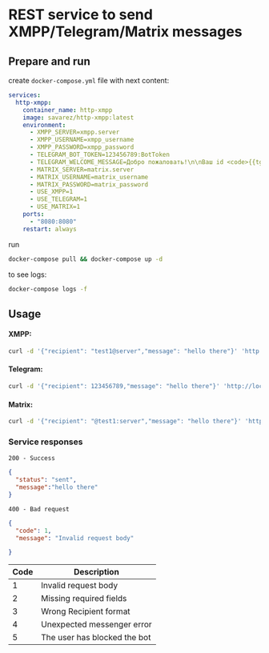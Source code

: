 # REST service to send XMPP/Telegram/Matrix messages


## Prepare and run

create `docker-compose.yml` file with next content:

```yaml
services:
  http-xmpp:
    container_name: http-xmpp
    image: savarez/http-xmpp:latest
    environment:
      - XMPP_SERVER=xmpp.server
      - XMPP_USERNAME=xmpp_username
      - XMPP_PASSWORD=xmpp_password
      - TELEGRAM_BOT_TOKEN=123456789:BotToken
      - TELEGRAM_WELCOME_MESSAGE=Добро пожаловать!\n\nВаш id <code>{{tg_chat_id}}</code>\n\nПерешлите его нам, чтобы начать получать сообщения
      - MATRIX_SERVER=matrix.server
      - MATRIX_USERNAME=matrix_username
      - MATRIX_PASSWORD=matrix_password
      - USE_XMPP=1
      - USE_TELEGRAM=1
      - USE_MATRIX=1
    ports:
      - "8080:8080"
    restart: always
```

run 
```bash
docker-compose pull && docker-compose up -d
```

to see logs:
```bash
docker-compose logs -f
```


## Usage

#### XMPP:

```bash
curl -d '{"recipient": "test1@server","message": "hello there"}' 'http://localhost:8080/xmpp'
```

#### Telegram:

```bash
curl -d '{"recipient": 123456789,"message": "hello there"}' 'http://localhost:8080/telegram'
```

#### Matrix:

```bash
curl -d '{"recipient": "@test1:server","message": "hello there"}' 'http://localhost:8080/matrix'
```

### Service responses

`200 - Success`

```json
{
  "status": "sent",
  "message":"hello there"
}
```

`400 - Bad request`

```json
{
  "code": 1,
  "message": "Invalid request body"

}
```


| Code | Description                  |
|-----|------------------------------|
| 1   | Invalid request body         |
| 2   | Missing required fields      |
| 3   | Wrong Recipient format       |
| 4   | Unexpected messenger error   |
| 5   | The user has blocked the bot |
